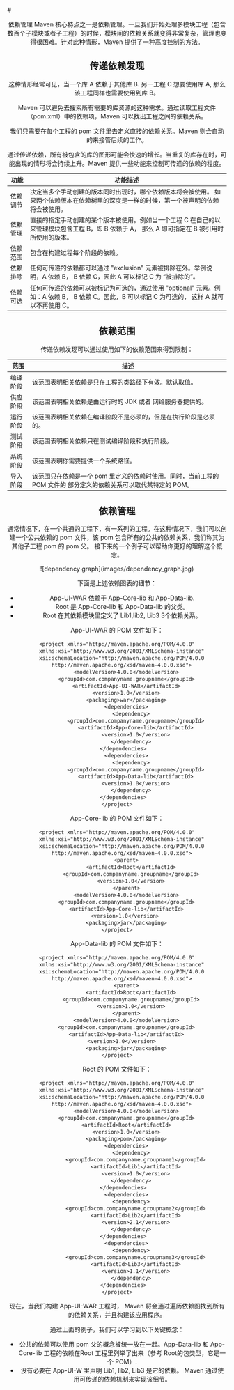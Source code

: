 #<center> 依赖管理
Maven 核心特点之一是依赖管理。一旦我们开始处理多模块工程（包含数百个子模块或者子工程）的时候，模块间的依赖关系就变得非常复杂，管理也变得很困难。针对此种情形，Maven 提供了一种高度控制的方法。

## 传递依赖发现
这种情形经常可见，当一个库 A 依赖于其他库 B. 另一工程 C 想要使用库 A, 那么该工程同样也需要使用到库 B。

Maven 可以避免去搜索所有需要的库资源的这种需求。通过读取工程文件（pom.xml）中的依赖项，Maven 可以找出工程之间的依赖关系。

我们只需要在每个工程的 pom 文件里去定义直接的依赖关系。Maven 则会自动的来接管后续的工作。

通过传递依赖，所有被包含的库的图形可能会快速的增长。当重复的库存在时，可能出现的情形将会持续上升。Maven 提供一些功能来控制可传递的依赖的程度。

  功能        |功能描述          
--------------- | -------------
 依赖调节         | 决定当多个手动创建的版本同时出现时，哪个依赖版本将会被使用。 如果两个依赖版本在依赖树里的深度是一样的时候，第一个被声明的依赖将会被使用。
 依赖管理         | 直接的指定手动创建的某个版本被使用。例如当一个工程 C 在自己的以来管理模块包含工程 B，即 B 依赖于 A， 那么 A 即可指定在 B 被引用时所使用的版本。
 依赖范围         | 包含在构建过程每个阶段的依赖。
 依赖排除         | 任何可传递的依赖都可以通过 "exclusion" 元素被排除在外。举例说明，A 依赖 B， B 依赖 C，因此 A 可以标记 C 为 “被排除的”。
 依赖可选         | 任何可传递的依赖可以被标记为可选的，通过使用 "optional" 元素。例如：A 依赖 B， B 依赖 C。因此，B 可以标记 C 为可选的， 这样 A 就可以不再使用 C。

## 依赖范围
传递依赖发现可以通过使用如下的依赖范围来得到限制：

范围         | 描述          
------------- | -------------
编译阶段       | 该范围表明相关依赖是只在工程的类路径下有效。默认取值。
供应阶段       | 该范围表明相关依赖是由运行时的 JDK 或者 网络服务器提供的。
运行阶段       | 该范围表明相关依赖在编译阶段不是必须的，但是在执行阶段是必须的。
测试阶段       | 该范围表明相关依赖只在测试编译阶段和执行阶段。
系统阶段       | 该范围表明你需要提供一个系统路径。
导入阶段       | 该范围只在依赖是一个 pom 里定义的依赖时使用。同时，当前工程的POM 文件的 <dependencyManagement> 部分定义的依赖关系可以取代某特定的 POM。

## 依赖管理
通常情况下，在一个共通的工程下，有一系列的工程。在这种情况下，我们可以创建一个公共依赖的 pom 文件，该 pom 包含所有的公共的依赖关系，我们称其为其他子工程 pom 的 pom 父。 接下来的一个例子可以帮助你更好的理解这个概念。

<center>
![dependency graph](images/dependency_graph.jpg)
</center>

下面是上述依赖图表的细节：

- App-UI-WAR 依赖于 App-Core-lib 和 App-Data-lib.
- Root 是 App-Core-lib 和 App-Data-lib 的父类。
- Root 在其依赖模块里定义了 Lib1,lib2, Lib3 3个依赖关系。

App-UI-WAR 的 POM 文件如下：

```
<project xmlns="http://maven.apache.org/POM/4.0.0"
   xmlns:xsi="http://www.w3.org/2001/XMLSchema-instance"
   xsi:schemaLocation="http://maven.apache.org/POM/4.0.0
   http://maven.apache.org/xsd/maven-4.0.0.xsd">
      <modelVersion>4.0.0</modelVersion>
      <groupId>com.companyname.groupname</groupId>
      <artifactId>App-UI-WAR</artifactId>
      <version>1.0</version>
      <packaging>war</packaging>
      <dependencies>
         <dependency>
            <groupId>com.companyname.groupname</groupId>
            <artifactId>App-Core-lib</artifactId>
            <version>1.0</version>
         </dependency>
      </dependencies>  
      <dependencies>
         <dependency>
            <groupId>com.companyname.groupname</groupId>
            <artifactId>App-Data-lib</artifactId>
            <version>1.0</version>
         </dependency>
      </dependencies>  
</project>
```
App-Core-lib 的 POM 文件如下：

```
<project xmlns="http://maven.apache.org/POM/4.0.0"
   xmlns:xsi="http://www.w3.org/2001/XMLSchema-instance"
   xsi:schemaLocation="http://maven.apache.org/POM/4.0.0
   http://maven.apache.org/xsd/maven-4.0.0.xsd">
      <parent>
         <artifactId>Root</artifactId>
         <groupId>com.companyname.groupname</groupId>
         <version>1.0</version>
      </parent>
      <modelVersion>4.0.0</modelVersion>
      <groupId>com.companyname.groupname</groupId>
      <artifactId>App-Core-lib</artifactId>
      <version>1.0</version> 
      <packaging>jar</packaging>
</project>
```
App-Data-lib 的 POM 文件如下：

```
<project xmlns="http://maven.apache.org/POM/4.0.0"
   xmlns:xsi="http://www.w3.org/2001/XMLSchema-instance"
   xsi:schemaLocation="http://maven.apache.org/POM/4.0.0
   http://maven.apache.org/xsd/maven-4.0.0.xsd">
      <parent>
         <artifactId>Root</artifactId>
         <groupId>com.companyname.groupname</groupId>
         <version>1.0</version>
      </parent>
      <modelVersion>4.0.0</modelVersion>
      <groupId>com.companyname.groupname</groupId>
      <artifactId>App-Data-lib</artifactId>
      <version>1.0</version>   
      <packaging>jar</packaging>
</project>
```
Root 的 POM 文件如下：

```
<project xmlns="http://maven.apache.org/POM/4.0.0"
   xmlns:xsi="http://www.w3.org/2001/XMLSchema-instance"
   xsi:schemaLocation="http://maven.apache.org/POM/4.0.0
   http://maven.apache.org/xsd/maven-4.0.0.xsd">
      <modelVersion>4.0.0</modelVersion>
      <groupId>com.companyname.groupname</groupId>
      <artifactId>Root</artifactId>
      <version>1.0</version>
	  <packaging>pom</packaging>
      <dependencies>
         <dependency>
            <groupId>com.companyname.groupname1</groupId>
            <artifactId>Lib1</artifactId>
            <version>1.0</version>
         </dependency>
      </dependencies>  
      <dependencies>
         <dependency>
            <groupId>com.companyname.groupname2</groupId>
            <artifactId>Lib2</artifactId>
            <version>2.1</version>
         </dependency>
      </dependencies>  
      <dependencies>
         <dependency>
            <groupId>com.companyname.groupname3</groupId>
            <artifactId>Lib3</artifactId>
            <version>1.1</version>
         </dependency>
      </dependencies>  
</project>
```

现在，当我们构建 App-UI-WAR 工程时， Maven 将会通过遍历依赖图找到所有的依赖关系，并且构建该应用程序。

通过上面的例子，我们可以学习到以下关键概念：

- 公共的依赖可以使用 pom 父的概念被统一放在一起。App-Data-lib 和 App-Core-lib 工程的依赖在Root 工程里列举了出来（参考 Root的包类型，它是一个 POM）.
- 没有必要在 App-UI-W 里声明 Lib1, lib2, Lib3 是它的依赖。 Maven 通过使用可传递的依赖机制来实现该细节。